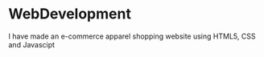# WebDevelopment

I have made an e-commerce apparel shopping website using HTML5, CSS and Javascipt
